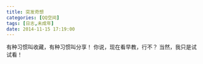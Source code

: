 ```yaml
---
title: 突发奇想
categories: [QQ空间]
tags: [日志,未成年]
date: 2014-11-15 17:19:00
---
```


有种习惯叫收藏，有种习惯叫分享！
你说，现在看早教，行不？
当然，我只是试试看！